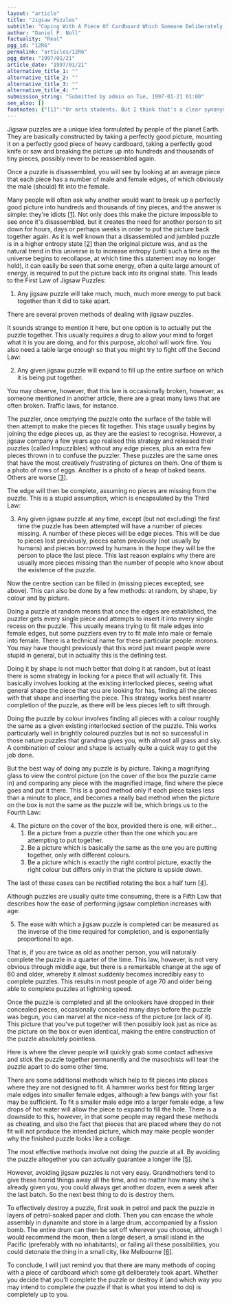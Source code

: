 ```yaml
---
layout: "article"
title: "Jigsaw Puzzles"
subtitle: "Coping With A Piece Of Cardboard Which Someone Deliberately Took Apart"
author: "Daniel P. Noll"
factuality: "Real"
pgg_id: "12R6"
permalink: "articles/12R6"
pgg_date: "1997/01/21"
article_date: "1997/01/21"
alternative_title_1: ""
alternative_title_2: ""
alternative_title_3: ""
alternative_title_4: ""
submission_string: "Submitted by admin on Tue, 1997-01-21 01:00"
see_also: []
footnotes: {"[1]":"Or arts students. But I think that's a clear synonym anyway.","[2]":"Entropy (defined): The amount of disorder in a system. In general, the amount of entropy in a system increases with the passing of time, and for the entropy to decrease, you must add energy to balance the equation.","[3]":"The idea of jigsaw puzzles with pictures of food on them was apparently done for a reason. By looking at heaps of baked beans, for example, and at the same time being completely frustrated by a puzzle full of them, you could theoretically be put off baked beans, which would consequently reduce flatulence. In the same way, puzzles featuring nothing but eggs could help to cut down cholesterol.","[4]":"Through the correct axis, i.e. don't turn it upside down.","[5]":"This is actually not proven, so don't quote me on it.","[6]":"Provided you don't actually live there."}
---
```

<div>
<p>Jigsaw puzzles are a unique idea formulated by people of the planet Earth. They are basically constructed by taking a perfectly good picture, mounting it on a perfectly good piece of heavy cardboard, taking a perfectly good knife or saw and breaking the picture up into hundreds and thousands of tiny pieces, possibly never to be reassembled again.</p>
<p>Once a puzzle is disassembled, you will see by looking at an average piece that each piece has a number of male and female edges, of which obviously the male (should) fit into the female.</p>
<p>Many people will often ask why another would want to break up a perfectly good picture into hundreds and thousands of tiny pieces, and the answer is simple: they're idiots <a href="#footnotes.1" class="footnote-link">[1]</a>. Not only does this make the picture impossible to see once it's disassembled, but it creates the need for another person to sit down for hours, days or perhaps weeks in order to put the picture back together again. As it is well known that a disassembled and jumbled puzzle is in a higher entropy state <a href="#footnotes.2" class="footnote-link">[2]</a> than the original picture was, and as the natural trend in this universe is to increase entropy (until such a time as the universe begins to recollapse, at which time this statement may no longer hold), it can easily be seen that some energy, often a quite large amount of energy, is required to put the picture back into its original state. This leads to the First Law of Jigsaw Puzzles:</p>
<ol>
<li value="1">Any jigsaw puzzle will take much, much, much more energy to put back together than it did to take apart.</li>
</ol>
<p>There are several proven methods of dealing with jigsaw puzzles.</p>
<p>It sounds strange to mention it here, but one option is to actually put the puzzle together. This usually requires a drug to allow your mind to forget what it is you are doing, and for this purpose, alcohol will work fine. You also need a table large enough so that you might try to fight off the Second Law:</p>
<ol>
<li value="2">Any given jigsaw puzzle will expand to fill up the entire surface on which it is being put together.</li>
</ol>
<p>You may observe, however, that this law is occasionally broken, however, as someone mentioned in another article, there are a great many laws that are often broken. Traffic laws, for instance.</p>
<p>The puzzler, once emptying the puzzle onto the surface of the table will then attempt to make the pieces fit together. This stage usually begins by joining the edge pieces up, as they are the easiest to recognise. However, a jigsaw company a few years ago realised this strategy and released their puzzles (called Impuzzibles) without any edge pieces, plus an extra few pieces thrown in to confuse the puzzler. These puzzles are the same ones that have the most creatively frustrating of pictures on them. One of them is a photo of rows of eggs. Another is a photo of a heap of baked beans. Others are worse <a href="#footnotes.3" class="footnote-link">[3]</a>.</p>
<p>The edge will then be complete, assuming no pieces are missing from the puzzle. This is a stupid assumption, which is encapsulated by the Third Law:</p>
<ol>
<li value="3">Any given jigsaw puzzle at any time, except (but not excluding) the first time the puzzle has been attempted will have a number of pieces missing. A number of these pieces will be edge pieces. This will be due to pieces lost previously, pieces eaten previously (not usually by humans) and pieces borrowed by humans in the hope they will be the person to place the last piece. This last reason explains why there are usually more pieces missing than the number of people who know about the existence of the puzzle.</li>
</ol>
<p>Now the centre section can be filled in (missing pieces excepted, see above). This can also be done by a few methods: at random, by shape, by colour and by picture.</p>
<p>Doing a puzzle at random means that once the edges are established, the puzzler gets every single piece and attempts to insert it into every single recess on the puzzle. This usually means trying to fit male edges into female edges, but some puzzlers even try to fit male into male or female into female. There is a technical name for these particular people: morons. You may have thought previously that this word just meant people were stupid in general, but in actuality this is the defining test.</p>
<p>Doing it by shape is not much better that doing it at random, but at least there is some strategy in looking for a piece that will actually fit. This basically involves looking at the existing interlocked pieces, seeing what general shape the piece that you are looking for has, finding all the pieces with that shape and inserting the piece. This strategy works best nearer completion of the puzzle, as there will be less pieces left to sift through.</p>
<p>Doing the puzzle by colour involves finding all pieces with a colour roughly the same as a given existing interlocked section of the puzzle. This works particularly well in brightly coloured puzzles but is not so successful in those nature puzzles that grandma gives you, with almost all grass and sky. A combination of colour and shape is actually quite a quick way to get the job done.</p>
<p>But the best way of doing any puzzle is by picture. Taking a magnifying glass to view the control picture (on the cover of the box the puzzle came in) and comparing any piece with the magnified image, find where the piece goes and put it there. This is a good method only if each piece takes less than a minute to place, and becomes a really bad method when the picture on the box is not the same as the puzzle will be, which brings us to the Fourth Law:</p>
<ol>
<li value="4">The picture on the cover of the box, provided there is one, will either...
<ol>
<li value="1">Be a picture from a puzzle other than the one which you are attempting to put together.</li>
<li value="2">Be a picture which is basically the same as the one you are putting together, only with different colours.</li>
<li value="3">Be a picture which is exactly the right control picture, exactly the right colour but differs only in that the picture is upside down.</li>
</ol>
</li>
</ol>
<p>The last of these cases can be rectified rotating the box a half turn <a href="#footnotes.4" class="footnote-link">[4]</a>.</p>
<p>Although puzzles are usually quite time consuming, there is a Fifth Law that describes how the ease of performing jigsaw completion increases with age:</p>
<ol>
<li value="5">The ease with which a jigsaw puzzle is completed can be measured as the inverse of the time required for completion, and is exponentially proportional to age.</li>
</ol>
<p>That is, if you are twice as old as another person, you will naturally complete the puzzle in a quarter of the time. This law, however, is not very obvious through middle age, but there is a remarkable change at the age of 60 and older, whereby it almost suddenly becomes incredibly easy to complete puzzles. This results in most people of age 70 and older being able to complete puzzles at lightning speed.</p>
<p>Once the puzzle is completed and all the onlookers have dropped in their concealed pieces, occasionally concealed many days before the puzzle was begun, you can marvel at the nice-ness of the picture (or lack of it). This picture that you've put together will then possibly look just as nice as the picture on the box or even identical, making the entire construction of the puzzle absolutely pointless.</p>
<p>Here is where the clever people will quickly grab some contact adhesive and stick the puzzle together permanently and the masochists will tear the puzzle apart to do some other time.</p>
<p>There are some additional methods which help to fit pieces into places where they are not designed to fit. A hammer works best for fitting larger male edges into smaller female edges, although a few bangs with your fist may be sufficient. To fit a smaller male edge into a larger female edge, a few drops of hot water will allow the piece to expand to fill the hole. There is a downside to this, however, in that some people may regard these methods as cheating, and also the fact that pieces that are placed where they do not fit will not produce the intended picture, which may make people wonder why the finished puzzle looks like a collage.</p>
<p>The most effective methods involve not doing the puzzle at all. By avoiding the puzzle altogether you can actually guarantee a longer life <a href="#footnotes.5" class="footnote-link">[5]</a>.</p>
<p>However, avoiding jigsaw puzzles is not very easy. Grandmothers tend to give these horrid things away all the time, and no matter how many she's already given you, you could always get another dozen, even a week after the last batch. So the next best thing to do is destroy them.</p>
<p>To effectively destroy a puzzle, first soak in petrol and pack the puzzle in layers of petrol-soaked paper and cloth. Then you can encase the whole assembly in dynamite and store in a large drum, accompanied by a fission bomb. The entire drum can then be set off wherever you choose, although I would recommend the moon, then a large desert, a small island in the Pacific (preferably with no inhabitants), or failing all these possibilities, you could detonate the thing in a small city, like Melbourne <a href="#footnotes.6" class="footnote-link">[6]</a>.</p>
<p>To conclude, I will just remind you that there are many methods of coping with a piece of cardboard which some git deliberately took apart. Whether you decide that you'll complete the puzzle or destroy it (and which way you may intend to complete the puzzle if that is what you intend to do) is completely up to you.</p>
</div>

